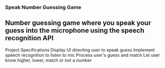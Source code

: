 ### Speak Number Guessing Game
## Number guessing game where you speak your guess into the microphone using the speech recognition API

Project Specifications
Display UI directing user to speak guess
Implement speech recognition to listen to mic
Process user's guess and match
Let user know higher, lower, match or not a number

